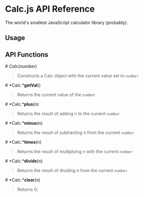 # Calc.js API Reference

The world's smallest JavaScript calculator library (probably).

## Usage


## API Functions



\# *Calc*(number)

> Constructs a Calc object with the current value set to `number`

\# *Calc.***getVal**()

> Returns the current value of the `number`

\# *Calc.***plus**(n)

> Returns the result of adding n to the current `number`

\# *Calc.***minus**(n)

> Returns the result of subtracting n from the current `number`

\# *Calc.***times**(n)

> Returns the result of multiplying n with the current `number`

\# *Calc.***divide**(n)

> Returns the result of dividing n from the current `number`

\# *Calc.***clear**(n)

> Returns 0;